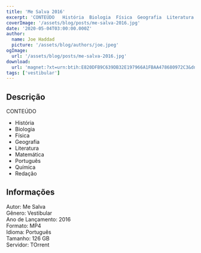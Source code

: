 ```yaml
---
title: 'Me Salva 2016'
excerpt: 'CONTEÚDO   História  Biologia  Física  Geografia  Literatura  Matemática  Português  Química  Redação  Informações  Autor: Me Salva Gênero: Vestibular Ano de Lançamento: 2016 Formato: MP4 Idi'
coverImage: '/assets/blog/posts/me-salva-2016.jpg'
date: '2020-05-04T03:00:00.000Z'
author:
  name: Joe Haddad
  picture: '/assets/blog/authors/joe.jpeg'
ogImage:
  url: '/assets/blog/posts/me-salva-2016.jpg'
download:
  url: 'magnet:?xt=urn:btih:E820DFB9C639DB32E197966A1FBAA478680972C3&dn=Me%20Salva%202016&tr=udp%3a%2f%2ftracker.openbittorrent.com%3a1337%2fannounce&tr=udp%3a%2f%2ftracker.opentrackr.org%3a1337%2fannounce'
tags: ['vestibular']
---
```

<h2>Descrição</h2>
<p></p><p>CONTEÚDO</p><ul><li>História</li><li>Biologia</li><li>Física</li><li>Geografia</li><li>Literatura</li><li>Matemática</li><li>Português</li><li>Química</li><li>Redação</li></ul><h2>Informações</h2><p>Autor: Me Salva<br/>Gênero: Vestibular<br/>Ano de Lançamento: 2016<br/>Formato: MP4<br/>Idioma: Português<br/>Tamanho: 126 GB<br/>Servidor: TOrrent</p>